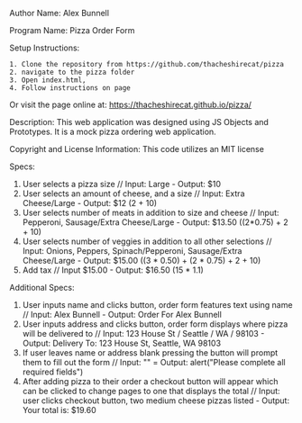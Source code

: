 
Author Name:
Alex Bunnell

Program Name:
Pizza Order Form

Setup Instructions:

    1. Clone the repository from https://github.com/thacheshirecat/pizza
    2. navigate to the pizza folder
    3. Open index.html,
    4. Follow instructions on page

Or visit the page online at: https://thacheshirecat.github.io/pizza/

Description:
This web application was designed using JS Objects and Prototypes. It is a mock pizza ordering web application.

Copyright and License Information:
This code utilizes an MIT license

Specs:
1. User selects a pizza size //
  Input: Large - Output: $10
2. User selects an amount of cheese, and a size //
  Input: Extra Cheese/Large - Output: $12 (2 + 10)
3. User selects number of meats in addition to size and cheese //
  Input: Pepperoni, Sausage/Extra Cheese/Large - Output: $13.50 ((2*0.75) + 2 + 10)
4.  User selects number of veggies in addition to all other selections //
  Input: Onions, Peppers, Spinach/Pepperoni, Sausage/Extra Cheese/Large -
  Output: $15.00 ((3 * 0.50) + (2 * 0.75) + 2 + 10)
5. Add tax //
  Input $15.00 - Output: $16.50 (15 * 1.1)

Additional Specs:
1. User inputs name and clicks button, order form features text using name //
  Input: Alex Bunnell - Output: Order For Alex Bunnell
2. User inputs address and clicks button, order form displays where pizza will be delivered to //
  Input: 123 House St / Seattle / WA / 98103 - Output: Delivery To: 123 House St, Seattle, WA 98103
3. If user leaves name or address blank pressing the button will prompt them to fill out the form // Input: "" = Output: alert("Please complete all required fields")
4. After adding pizza to their order a checkout button will appear which can be clicked to change pages to one that displays the total //
 Input: user clicks checkout button, two medium cheese pizzas listed - Output: Your total is: $19.60
